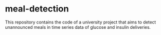 # meal-detection
This repository contains the code of a university project that aims to detect unannounced meals in time series data of glucose and insulin deliveries.
